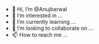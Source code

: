 - 👋 Hi, I’m @Anujbarwal
- 👀 I’m interested in ...
- 🌱 I’m currently learning ...
- 💞️ I’m looking to collaborate on ...
- 📫 How to reach me ...

<!---
Anujbarwal/Anujbarwal is a ✨ special ✨ repository because its `README.md` (this file) appears on your GitHub profile.
You can click the Preview link to take a look at your changes.
--->
